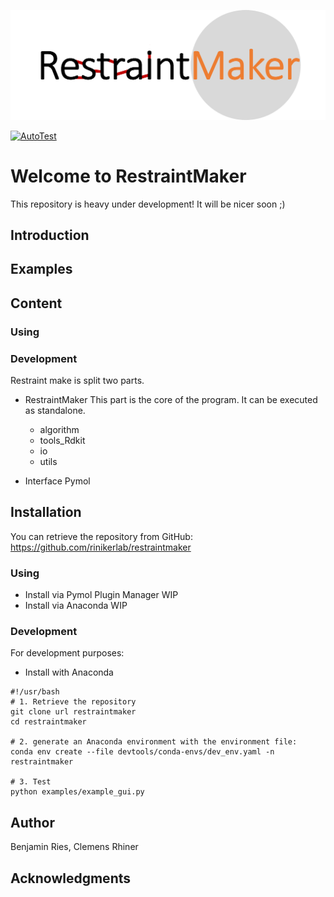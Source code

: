 ![Logo here](.img/RestraintMaker_logo_withBackground.png)

[//]: # (Badges)
[![AutoTest](https://github.com/rinikerlab/restraintmaker/actions/workflows/python-package-conda.yml/badge.svg)](https://github.com/rinikerlab/restraintmaker/actions/workflows/python-package-conda.yml)


# Welcome to RestraintMaker

This repository is heavy under development! It will be nicer soon ;)

## Introduction

## Examples

## Content

### Using

### Development
Restraint make is split two parts.
* RestraintMaker
  This part is the core of the program. It can be executed as standalone.
    * algorithm
    * tools_Rdkit
    * io
    * utils
    
* Interface Pymol
    
## Installation
You can retrieve the repository from GitHub:
https://github.com/rinikerlab/restraintmaker

### Using
  * Install via Pymol Plugin Manager
    WIP
  * Install via Anaconda
    WIP

### Development
  For development purposes: 
   * Install with Anaconda
   
    #!/usr/bash
    # 1. Retrieve the repository
    git clone url restraintmaker
    cd restraintmaker
        
    # 2. generate an Anaconda environment with the environment file:       
    conda env create --file devtools/conda-envs/dev_env.yaml -n restraintmaker
        
    # 3. Test    
    python examples/example_gui.py
       

## Author
Benjamin Ries,
Clemens Rhiner
    
## Acknowledgments
